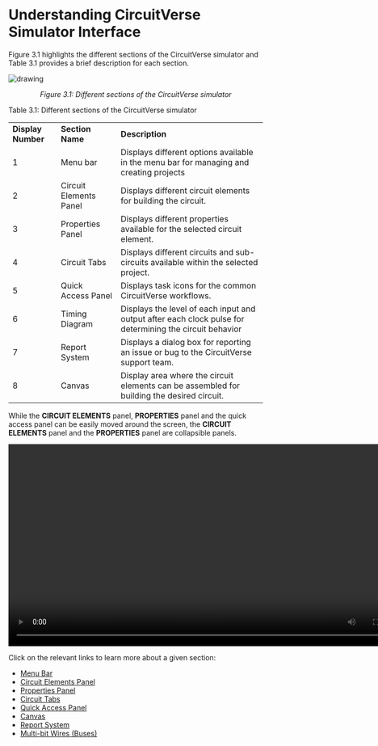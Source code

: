 # Understanding CircuitVerse Simulator Interface

Figure 3.1 highlights the different sections of the CircuitVerse simulator and Table 3.1 provides a brief description for each section. 

![drawing](../images/img_chapter3/3.1.png)

<div align="center"><em>Figure 3.1: Different sections of the CircuitVerse simulator</em></div>

Table 3.1: Different sections of the CircuitVerse simulator
<table>
  <tr>
   <td><strong>Display Number</strong>
   </td>
   <td><strong>Section Name</strong>
   </td>
   <td><strong>Description</strong>
   </td>
  </tr>
  <tr>
   <td>1
   </td>
   <td>Menu bar
   </td>
   <td>Displays different options available in the menu bar for managing and creating projects 
   </td>
  </tr>
  <tr>
   <td>2
   </td>
   <td>Circuit Elements Panel
   </td>
   <td>Displays different circuit elements for building the circuit.
   </td>
  </tr>
  <tr>
   <td>3
   </td>
   <td>Properties Panel
   </td>
   <td>Displays different properties available for the selected circuit element.
   </td>
  </tr>
  <tr>
   <td>4
   </td>
   <td>Circuit Tabs
   </td>
   <td>Displays different circuits and sub-circuits available within the selected project.
   </td>
  </tr>
  <tr>
   <td>5
   </td>
   <td>Quick Access Panel
   </td>
   <td>Displays task icons for the common CircuitVerse workflows.
   </td>
  </tr>
  <tr>
   <td>6
   </td>
   <td>Timing Diagram
   </td>
   <td>Displays the level of each input and output after each clock pulse for determining the circuit behavior
   </td>
  </tr>
  <tr>
   <td>7
   </td>
   <td>Report System
   </td>
   <td>Displays a dialog box for reporting an issue or bug to the CircuitVerse support team.
   </td>
  </tr>
  <tr>
   <td>8
   </td>
   <td>Canvas
   </td>
   <td>Display area where the circuit elements can be assembled for building the desired circuit.
   </td>
  </tr>
</table>

While the **CIRCUIT ELEMENTS** panel, **PROPERTIES** panel and the quick access panel can be easily moved around the screen, the **CIRCUIT ELEMENTS** panel and the **PROPERTIES** panel are collapsible panels.

<div align="center">
 <video width="800" controls preload="auto">
    <source src="../images/img_chapter3/3.24.mp4" type="video/mp4">
    Your browser does not support the video tag.
</video>

</div>

Click on the relevant links to learn more about a given section:

* [Menu Bar](/chapter3/menubar.md)
* [Circuit Elements Panel](/chapter3/circuitelements.md)
* [Properties Panel](/chapter3/properties.md)
* [Circuit Tabs](/chapter3/circuittabs.md)
* [Quick Access Panel](/chapter3/quickaccesspanel.md)
* [Canvas](/chapter3/canvas.md)
* [Report System](/chapter3/reportsystem.md)
* [Multi-bit Wires (Buses)](/chapter3/wires.md)